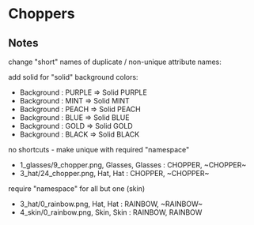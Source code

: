 # Choppers


## Notes

change "short" names of duplicate / non-unique attribute names:

add solid for "solid" background colors:

- Background : PURPLE => Solid PURPLE
- Background : MINT => Solid MINT
- Background : PEACH => Solid PEACH
- Background : BLUE => Solid BLUE
- Background : GOLD => Solid GOLD
- Background : BLACK => Solid BLACK


no shortcuts - make unique with required "namespace"

- 1_glasses/9_chopper.png, Glasses, Glasses : CHOPPER, ~CHOPPER~
- 3_hat/24_chopper.png, Hat, Hat : CHOPPER, ~CHOPPER~

require "namespace" for all but one (skin)

- 3_hat/0_rainbow.png, Hat, Hat : RAINBOW, ~RAINBOW~
- 4_skin/0_rainbow.png, Skin, Skin : RAINBOW, RAINBOW

